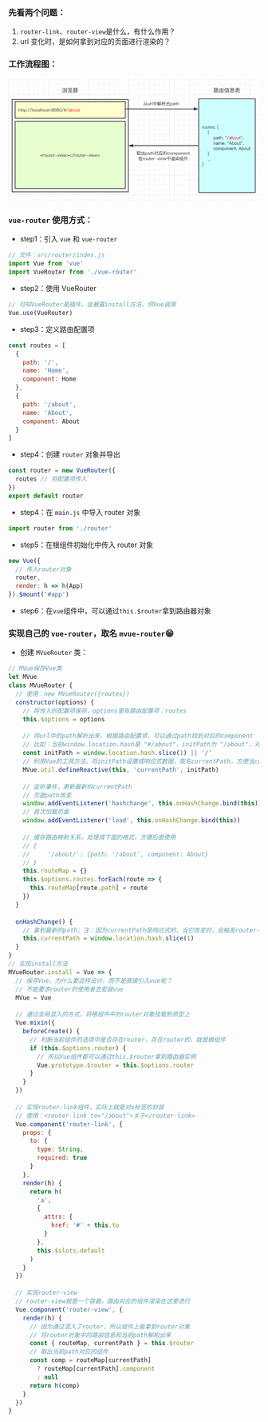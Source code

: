 ### 先看两个问题：

1. `router-link`、`router-view`是什么，有什么作用？
2. url 变化时，是如何拿到对应的页面进行渲染的？

### 工作流程图：

<img src="https://github.com/iamhmx/relearn-vue/blob/master/src/assets/vue-router.png?raw=true" style="width: 800px;">

### `vue-router` 使用方式：

- step1：引入 `vue` 和 `vue-router`

```js
// 文件：src/router/index.js
import Vue from 'vue'
import VueRouter from './vue-router'
```

- step2：使用 VueRouter

```js
// 可知VueRouter是插件，会暴露install方法，供Vue调用
Vue.use(VueRouter)
```

- step3：定义路由配置项

```js
const routes = [
  {
    path: '/',
    name: 'Home',
    component: Home
  },
  {
    path: '/about',
    name: 'About',
    component: About
  }
]
```

- step4：创建 `router` 对象并导出

```js
const router = new VueRouter({
  routes // 将配置项传入
})
export default router
```

- step4：在 `main.js` 中导入 router 对象

```js
import router from './router'
```

- step5：在根组件初始化中传入 router 对象

```js
new Vue({
  // 传入router对象
  router,
  render: h => h(App)
}).$mount('#app')
```

- step6：在`vue`组件中，可以通过`this.$router`拿到路由器对象

### 实现自己的 `vue-router`，取名 `mvue-router`😁

- 创建 `MVueRouter` 类：

```js
// MVue保存Vue类
let MVue
class MVueRouter {
  // 使用：new MVueRouter({routes})
  constructor(options) {
    // 将传入的配置项保存，options里有路由配置项：routes
    this.$options = options

    // 将url中的path解析出来，根据路由配置项，可以通过path找到对应的component
    // 比如：当前window.location.hash是 "#/about"，initPath为 "/about"，对应的组件是 About
    const initPath = window.location.hash.slice(1) || '/'
    // 利用Vue的工具方法，将initPath设置成响应式数据，取名currentPath，方便当currentPath改变时，触发对应组件渲染更新
    MVue.util.defineReactive(this, 'currentPath', initPath)

    // 监听事件，更新最新的currentPath
    // 页面path改变
    window.addEventListener('hashchange', this.onHashChange.bind(this))
    // 首次加载页面
    window.addEventListener('load', this.onHashChange.bind(this))

    // 缓存路由映射关系，处理成下面的格式，方便后面使用
    // {
    //     '/about/': {path: '/about', component: About}
    // }
    this.routeMap = {}
    this.$options.routes.forEach(route => {
      this.routeMap[route.path] = route
    })
  }

  onHashChange() {
    // 拿到最新的path，注：因为currentPath是响应式的，当它改变时，会触发router-view更新
    this.currentPath = window.location.hash.slice(1)
  }
}
// 实现install方法
MVueRouter.install = Vue => {
  // 保存Vue，为什么要这样设计，而不是直接引入vue呢？
  // 不能要求router的使用者去安装vue
  MVue = Vue

  // 通过全局混入的方式，将根组件中的router对象挂载到原型上
  Vue.mixin({
    beforeCreate() {
      // 判断当前组件的选项中是否存在router，存在router的，就是根组件
      if (this.$options.router) {
        // 所以Vue组件都可以通过this.$router拿到路由器实例
        Vue.prototype.$router = this.$options.router
      }
    }
  })

  // 实现router-link组件，实际上就是对a标签的封装
  // 使用：<router-link to="/about">关于</router-link>
  Vue.component('router-link', {
    props: {
      to: {
        type: String,
        required: true
      }
    },
    render(h) {
      return h(
        'a',
        {
          attrs: {
            href: '#' + this.to
          }
        },
        this.$slots.default
      )
    }
  })

  // 实现router-view
  // router-view就是一个容器，路由对应的组件渲染在这里进行
  Vue.component('router-view', {
    render(h) {
      // 因为通过混入了router，所以组件上能拿到router对象
      // 将router对象中的路由信息和当前path解构出来
      const { routeMap, currentPath } = this.$router
      // 取出当前path对应的组件
      const comp = routeMap[currentPath]
        ? routeMap[currentPath].component
        : null
      return h(comp)
    }
  })
}
```
